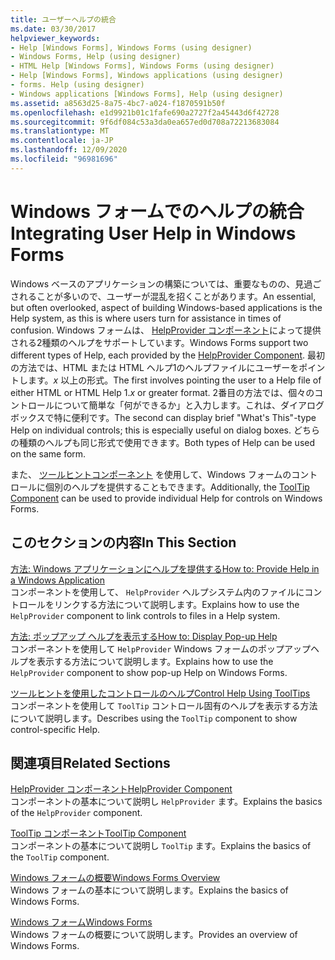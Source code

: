 ```yaml
---
title: ユーザーヘルプの統合
ms.date: 03/30/2017
helpviewer_keywords:
- Help [Windows Forms], Windows Forms (using designer)
- Windows Forms, Help (using designer)
- HTML Help [Windows Forms], Windows Forms (using designer)
- Help [Windows Forms], Windows applications (using designer)
- forms. Help (using designer)
- Windows applications [Windows Forms], Help (using designer)
ms.assetid: a8563d25-8a75-4bc7-a024-f1870591b50f
ms.openlocfilehash: e1d9921b01c1fafe690a2727f2a45443d6f42728
ms.sourcegitcommit: 9f6df084c53a3da0ea657ed0d708a72213683084
ms.translationtype: MT
ms.contentlocale: ja-JP
ms.lasthandoff: 12/09/2020
ms.locfileid: "96981696"
---
```

# <a name="integrating-user-help-in-windows-forms"></a><span data-ttu-id="2cfa2-102">Windows フォームでのヘルプの統合</span><span class="sxs-lookup"><span data-stu-id="2cfa2-102">Integrating User Help in Windows Forms</span></span>
<span data-ttu-id="2cfa2-103">Windows ベースのアプリケーションの構築については、重要なものの、見過ごされることが多いので、ユーザーが混乱を招くことがあります。</span><span class="sxs-lookup"><span data-stu-id="2cfa2-103">An essential, but often overlooked, aspect of building Windows-based applications is the Help system, as this is where users turn for assistance in times of confusion.</span></span> <span data-ttu-id="2cfa2-104">Windows フォームは、 [HelpProvider コンポーネント](../controls/helpprovider-component-windows-forms.md)によって提供される2種類のヘルプをサポートしています。</span><span class="sxs-lookup"><span data-stu-id="2cfa2-104">Windows Forms support two different types of Help, each provided by the [HelpProvider Component](../controls/helpprovider-component-windows-forms.md).</span></span> <span data-ttu-id="2cfa2-105">最初の方法では、HTML または HTML ヘルプ1のヘルプファイルにユーザーをポイントします。*x* 以上の形式。</span><span class="sxs-lookup"><span data-stu-id="2cfa2-105">The first involves pointing the user to a Help file of either HTML or HTML Help 1.*x* or greater format.</span></span> <span data-ttu-id="2cfa2-106">2番目の方法では、個々のコントロールについて簡単な「何ができるか」と入力します。これは、ダイアログボックスで特に便利です。</span><span class="sxs-lookup"><span data-stu-id="2cfa2-106">The second can display brief "What's This"-type Help on individual controls; this is especially useful on dialog boxes.</span></span> <span data-ttu-id="2cfa2-107">どちらの種類のヘルプも同じ形式で使用できます。</span><span class="sxs-lookup"><span data-stu-id="2cfa2-107">Both types of Help can be used on the same form.</span></span>  
  
 <span data-ttu-id="2cfa2-108">また、 [ツールヒントコンポーネント](../controls/tooltip-component-windows-forms.md) を使用して、Windows フォームのコントロールに個別のヘルプを提供することもできます。</span><span class="sxs-lookup"><span data-stu-id="2cfa2-108">Additionally, the [ToolTip Component](../controls/tooltip-component-windows-forms.md) can be used to provide individual Help for controls on Windows Forms.</span></span>  
  
## <a name="in-this-section"></a><span data-ttu-id="2cfa2-109">このセクションの内容</span><span class="sxs-lookup"><span data-stu-id="2cfa2-109">In This Section</span></span>  
 [<span data-ttu-id="2cfa2-110">方法: Windows アプリケーションにヘルプを提供する</span><span class="sxs-lookup"><span data-stu-id="2cfa2-110">How to: Provide Help in a Windows Application</span></span>](how-to-provide-help-in-a-windows-application.md)  
 <span data-ttu-id="2cfa2-111">コンポーネントを使用して、 `HelpProvider` ヘルプシステム内のファイルにコントロールをリンクする方法について説明します。</span><span class="sxs-lookup"><span data-stu-id="2cfa2-111">Explains how to use the `HelpProvider` component to link controls to files in a Help system.</span></span>  
  
 [<span data-ttu-id="2cfa2-112">方法: ポップアップ ヘルプを表示する</span><span class="sxs-lookup"><span data-stu-id="2cfa2-112">How to: Display Pop-up Help</span></span>](how-to-display-pop-up-help.md)  
 <span data-ttu-id="2cfa2-113">コンポーネントを使用して `HelpProvider` Windows フォームのポップアップヘルプを表示する方法について説明します。</span><span class="sxs-lookup"><span data-stu-id="2cfa2-113">Explains how to use the `HelpProvider` component to show pop-up Help on Windows Forms.</span></span>  
  
 [<span data-ttu-id="2cfa2-114">ツールヒントを使用したコントロールのヘルプ</span><span class="sxs-lookup"><span data-stu-id="2cfa2-114">Control Help Using ToolTips</span></span>](control-help-using-tooltips.md)  
 <span data-ttu-id="2cfa2-115">コンポーネントを使用して `ToolTip` コントロール固有のヘルプを表示する方法について説明します。</span><span class="sxs-lookup"><span data-stu-id="2cfa2-115">Describes using the `ToolTip` component to show control-specific Help.</span></span>  
  
## <a name="related-sections"></a><span data-ttu-id="2cfa2-116">関連項目</span><span class="sxs-lookup"><span data-stu-id="2cfa2-116">Related Sections</span></span>  
 [<span data-ttu-id="2cfa2-117">HelpProvider コンポーネント</span><span class="sxs-lookup"><span data-stu-id="2cfa2-117">HelpProvider Component</span></span>](../controls/helpprovider-component-windows-forms.md)  
 <span data-ttu-id="2cfa2-118">コンポーネントの基本について説明し `HelpProvider` ます。</span><span class="sxs-lookup"><span data-stu-id="2cfa2-118">Explains the basics of the `HelpProvider` component.</span></span>  
  
 [<span data-ttu-id="2cfa2-119">ToolTip コンポーネント</span><span class="sxs-lookup"><span data-stu-id="2cfa2-119">ToolTip Component</span></span>](../controls/tooltip-component-windows-forms.md)  
 <span data-ttu-id="2cfa2-120">コンポーネントの基本について説明し `ToolTip` ます。</span><span class="sxs-lookup"><span data-stu-id="2cfa2-120">Explains the basics of the `ToolTip` component.</span></span>  
  
 [<span data-ttu-id="2cfa2-121">Windows フォームの概要</span><span class="sxs-lookup"><span data-stu-id="2cfa2-121">Windows Forms Overview</span></span>](../windows-forms-overview.md)  
 <span data-ttu-id="2cfa2-122">Windows フォームの基本について説明します。</span><span class="sxs-lookup"><span data-stu-id="2cfa2-122">Explains the basics of Windows Forms.</span></span>  
  
 [<span data-ttu-id="2cfa2-123">Windows フォーム</span><span class="sxs-lookup"><span data-stu-id="2cfa2-123">Windows Forms</span></span>](../index.yml)  
 <span data-ttu-id="2cfa2-124">Windows フォームの概要について説明します。</span><span class="sxs-lookup"><span data-stu-id="2cfa2-124">Provides an overview of Windows Forms.</span></span>
